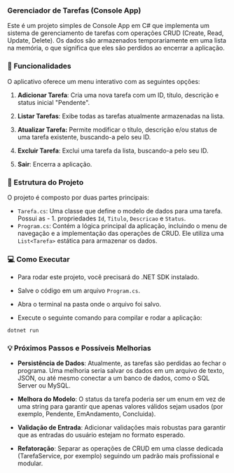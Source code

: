 ### Gerenciador de Tarefas (Console App)
Este é um projeto simples de Console App em C# que implementa um sistema de gerenciamento de tarefas com operações CRUD (Create, Read, Update, Delete). Os dados são armazenados temporariamente em uma lista na memória, o que significa que eles são perdidos ao encerrar a aplicação.

### 🚀 Funcionalidades
O aplicativo oferece um menu interativo com as seguintes opções:

1. **Adicionar Tarefa**: Cria uma nova tarefa com um ID, título, descrição e status inicial "Pendente".

2. **Listar Tarefas**: Exibe todas as tarefas atualmente armazenadas na lista.

3. **Atualizar Tarefa:** Permite modificar o título, descrição e/ou status de uma tarefa existente, buscando-a pelo seu ID.

4. **Excluir Tarefa**: Exclui uma tarefa da lista, buscando-a pelo seu ID.

5. **Sair**: Encerra a aplicação.

### 📂 Estrutura do Projeto
O projeto é composto por duas partes principais:
- `Tarefa.cs`: Uma classe que define o modelo de dados para uma tarefa. Possui as - 1. propriedades `Id`, `Titulo`, `Descricao` e `Status`.
-  `Program.cs`: Contém a lógica principal da aplicação, incluindo o menu de navegação e a implementação das operações de CRUD. Ele utiliza uma `List<Tarefa>` estática para armazenar os dados.

### 💻 Como Executar
- Para rodar este projeto, você precisará do .NET SDK instalado.

- Salve o código em um arquivo `Program.cs`.

- Abra o terminal na pasta onde o arquivo foi salvo.

- Execute o seguinte comando para compilar e rodar a aplicação:

```CSharp
dotnet run
```

### 💡 Próximos Passos e Possíveis Melhorias
- **Persistência de Dados**: Atualmente, as tarefas são perdidas ao fechar o programa. Uma melhoria seria salvar os dados em um arquivo de texto, JSON, ou até mesmo conectar a um banco de dados, como o SQL Server ou MySQL.

- **Melhora do Modelo**: O status da tarefa poderia ser um enum em vez de uma string para garantir que apenas valores válidos sejam usados (por exemplo, Pendente, EmAndamento, Concluida).

- **Validação de Entrada**: Adicionar validações mais robustas para garantir que as entradas do usuário estejam no formato esperado.

- **Refatoração**: Separar as operações de CRUD em uma classe dedicada (TarefaService, por exemplo) seguindo um padrão mais profissional e modular.

